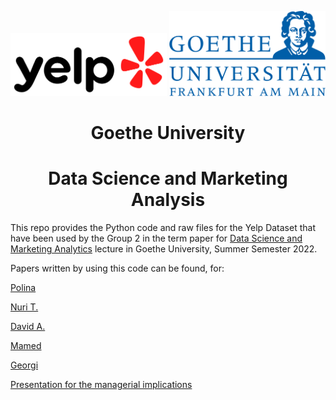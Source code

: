<img src="yelp_logo.png" alt="drawing" width="250"/> <img src="goethe.svg" alt="drawing" width="250"/>



<center> <h1>Goethe University</h1> </center>
<center> <h1>Data Science and Marketing Analysis</h1> </center>

This repo provides the Python code and raw files for the Yelp Dataset that have been used by the Group 2 in the term paper for [Data Science and Marketing Analytics](https://qis.server.uni-frankfurt.de/qisserver/rds?state=verpublish&status=init&vmfile=no&publishid=331679&moduleCall=webInfo&publishConfFile=webInfo&publishSubDir=veranstaltung) lecture in Goethe University, Summer Semester 2022.

Papers written by using this code can be found, for:

[Polina](https://link-url-here.org)

[Nuri T.](https://link-url-here.org)

[David A.](https://link-url-here.org)

[Mamed](https://link-url-here.org)

[Georgi](https://link-url-here.org)

[Presentation for the managerial implications](xx)
